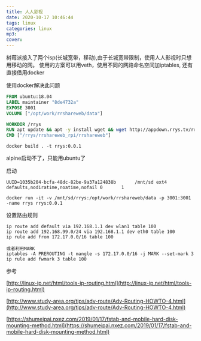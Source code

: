 ```yaml
---
title: 人人影视
date: 2020-10-17 10:46:44
tags: linux
categories: linux
mp3:
cover:
---
```

树莓派接入了两个isp(长城宽带，移动),由于长城宽带限制，使用人人影视时只想用移动的网。
使用的方案可以用veth，使用不同的网路命名空间加iptables, 还有直接借用docker

使用docker解决此问题
```Dockerfile
FROM ubuntu:18.04
LABEL maintainer "8de4732a"
EXPOSE 3001
VOLUME ["/opt/work/rrshareweb/data"]

WORKDIR /rrys
RUN apt update && apt -y install wget && wget http://appdown.rrys.tv/rrshareweb_rpi.2.20.tar.gz && tar -zxf rrshareweb_rpi.2.20.tar.gz
CMD ["/rrys/rrshareweb_rpi/rrshareweb"]
```
```shell
docker build . -t rrys:0.0.1
```
alpine启动不了，只能用ubuntu了

启动

```
UUID=1035b204-bcfa-48dc-82be-9a37a124838b       /mnt/sd ext4 defaults,nodiratime,noatime,nofail 0       1
```
```shell
docker run -it -v /mnt/sd/rrys:/opt/work/rrshareweb/data -p 3001:3001 -name rrys rrys:0.0.1
```

设置路由规则
```
ip route add default via 192.168.1.1 dev wlan1 table 100
ip route add 192.168.99.0/24 via 192.168.1.1 dev eth0 table 100
ip rule add from 172.17.0.0/16 table 100

或者利用MARK
iptables -A PREROUTING -t mangle -s 172.17.0.0/16 -j MARK --set-mark 3
ip rule add fwmark 3 table 100
```


参考

[http://linux-ip.net/html/tools-ip-routing.html](http://linux-ip.net/html/tools-ip-routing.html)

[http://www.study-area.org/tips/adv-route/Adv-Routing-HOWTO-4.html](http://www.study-area.org/tips/adv-route/Adv-Routing-HOWTO-4.html)

[https://shumeipai.nxez.com/2019/01/17/fstab-and-mobile-hard-disk-mounting-method.html](https://shumeipai.nxez.com/2019/01/17/fstab-and-mobile-hard-disk-mounting-method.html)